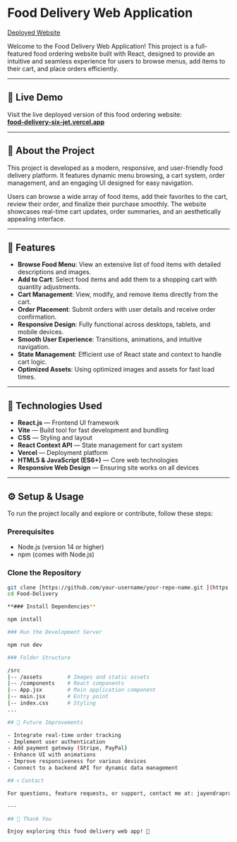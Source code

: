 # Food Delivery Web Application

[Deployed Website](https://food-delivery-six-jet.vercel.app)

Welcome to the Food Delivery Web Application! This project is a full-featured food ordering website built with React, designed to provide an intuitive and seamless experience for users to browse menus, add items to their cart, and place orders efficiently.

---

## 🚀 Live Demo
Visit the live deployed version of this food ordering website:  
**[food-delivery-six-jet.vercel.app](https://food-delivery-six-jet.vercel.app)**

---

## 📖 About the Project

This project is developed as a modern, responsive, and user-friendly food delivery platform. It features dynamic menu browsing, a cart system, order management, and an engaging UI designed for easy navigation.

Users can browse a wide array of food items, add their favorites to the cart, review their order, and finalize their purchase smoothly. The website showcases real-time cart updates, order summaries, and an aesthetically appealing interface.

---

## 📝 Features

- **Browse Food Menu**: View an extensive list of food items with detailed descriptions and images.
- **Add to Cart**: Select food items and add them to a shopping cart with quantity adjustments.
- **Cart Management**: View, modify, and remove items directly from the cart.
- **Order Placement**: Submit orders with user details and receive order confirmation.
- **Responsive Design**: Fully functional across desktops, tablets, and mobile devices.
- **Smooth User Experience**: Transitions, animations, and intuitive navigation.
- **State Management**: Efficient use of React state and context to handle cart logic.
- **Optimized Assets**: Using optimized images and assets for fast load times.

---

## 🔧 Technologies Used

- **React.js** — Frontend UI framework
- **Vite** — Build tool for fast development and bundling
- **CSS** — Styling and layout
- **React Context API** — State management for cart system
- **Vercel** — Deployment platform
- **HTML5 & JavaScript (ES6+)** — Core web technologies
- **Responsive Web Design** — Ensuring site works on all devices

---

## ⚙️ Setup & Usage

To run the project locally and explore or contribute, follow these steps:

### Prerequisites

- Node.js (version 14 or higher)
- npm (comes with Node.js)

### Clone the Repository

```bash  
git clone [https://github.com/your-username/your-repo-name.git ](https://github.com/Jayendra96/Food-Delivery.git) 
cd Food-Delivery

**### Install Dependencies**

npm install

### Run the Development Server

npm run dev

### Folder Structure

/src  
|-- /assets        # Images and static assets  
|-- /components    # React components  
|-- App.jsx        # Main application component  
|-- main.jsx       # Entry point  
|-- index.css      # Styling  
...

## 🚧 Future Improvements

- Integrate real-time order tracking
- Implement user authentication
- Add payment gateway (Stripe, PayPal)
- Enhance UI with animations
- Improve responsiveness for various devices
- Connect to a backend API for dynamic data management

## 📞 Contact

For questions, feature requests, or support, contact me at: jayendraprakash733@gmail.com

---

## 🎉 Thank You

Enjoy exploring this food delivery web app! 🎈


